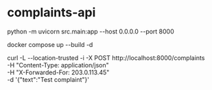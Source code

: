 # complaints-api

python -m uvicorn src.main:app --host 0.0.0.0 --port 8000

docker compose up --build -d

curl -L --location-trusted -i -X POST http://localhost:8000/complaints \
  -H "Content-Type: application/json" \
  -H "X-Forwarded-For: 203.0.113.45" \
  -d '{"text":"Test complaint"}'